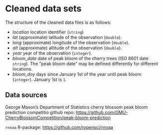 # Cleaned data sets

The structure of the cleaned data files is as follows:

* _location_ location identifier (`string`)
* _lat_ (approximate) latitude of the observation (`double`).
* _long_ (approximate) longitude of the observation (`double`).
* _alt_ (approximate) altitude of the observation (`double`).
* _year_ year of the observation (`integer`).
* *bloom_date* date of peak bloom of the cherry trees (ISO 8601 date `string`). The "peak bloom date" may be defined differently for different locations.
* *bloom_doy* days since January 1st of the year until peak bloom (`integer`). January 1st is `1`.

## Data sources

George Mason’s Department of Statistics cherry blossom peak bloom prediction competitio github repo: https://github.com/GMU-CherryBlossomCompetition/peak-bloom-prediction

`rnoaa` R-package: https://github.com/ropensci/rnoaa
